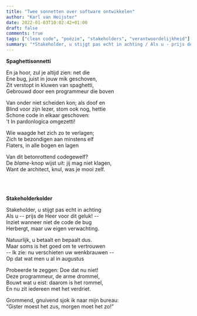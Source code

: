 ```yaml
---
title: "Twee sonnetten over software ontwikkelen"
author: "Karl van Heijster"
date: 2022-01-03T10:02:42+01:00
draft: false
comments: true
tags: ["clean code", "poëzie", "stakeholders", "verantwoordelijkheid"]
summary: "*Stakeholder, u stijgt pas echt in achting / Als u - prijs de Heer voor dit geluk! - / Inziet wanneer niet de code de bug / Herbergt, maar uw eigen verwachting.*"
---
```


**Spaghettisonnetti**


En ja hoor, zul je altijd zien: net die 
<br>
Ene bug, juist in jouw mik geschoven,
<br>
Zit verstopt in kluwen van spaghetti,
<br>
Gebrouwd door een programmeur die boven


Van onder niet scheiden kon; als doof en
<br>
Blind voor zijn lezer, stom ook nog, hettie
<br>
Schone code in elkaar geschoven:
<br>
't In pardonlogica omgezetti!


Wie waagde het zich zo te verlagen;
<br>
Zich te bezondigen aan minstens elf
<br>
Flaters, in alle bogen en lagen


Van dit betonrottend codegewelf?
<br>
De *blame*-knop wijst uit: jij mag niet klagen,
<br>
Want de architect, knul, was je mooi zelf.

<br>
<br>

**Stakeholderkolder**


Stakeholder, u stijgt pas echt in achting
<br>
Als u -- prijs de Heer voor dit geluk! -- 
<br>
Inziet wanneer niet de code de bug 
<br>
Herbergt, maar uw eigen verwachting.


Natuurlijk, u betaalt en bepaalt dus.
<br>
Maar soms is het goed om te vertrouwen
<br>
-- Ik zie: nu verschieten uw wenkbrauwen --
<br>
Op dat wat men u al in augustus


Probeerde te zeggen: Doe dat nu niet!
<br>
Deze programmeur, de arme drommel,
<br>
Bouwt wat u eist: daarom is het rommel,
<br>
En nu zit iedereen met het verdriet.


Grommend, gnuivend sjok ik naar mijn bureau:
<br>
“Gister moest het zus, morgen moet het zo!”
